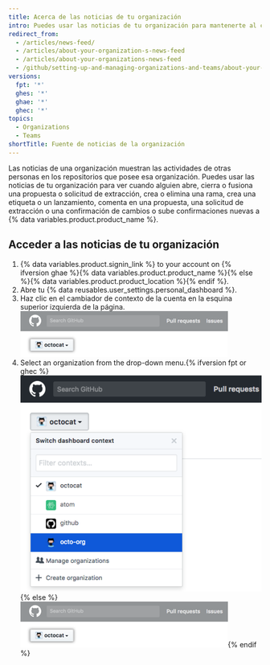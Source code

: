 ```yaml
---
title: Acerca de las noticias de tu organización
intro: Puedes usar las noticias de tu organización para mantenerte al corriente de las actividades recientes en los repositorios que posee esa organización.
redirect_from:
  - /articles/news-feed/
  - /articles/about-your-organization-s-news-feed
  - /articles/about-your-organizations-news-feed
  - /github/setting-up-and-managing-organizations-and-teams/about-your-organizations-news-feed
versions:
  fpt: '*'
  ghes: '*'
  ghae: '*'
  ghec: '*'
topics:
  - Organizations
  - Teams
shortTitle: Fuente de noticias de la organización
---
```


Las noticias de una organización muestran las actividades de otras personas en los repositorios que posee esa organización. Puedes usar las noticias de tu organización para ver cuando alguien abre, cierra o fusiona una propuesta o solicitud de extracción, crea o elimina una rama, crea una etiqueta o un lanzamiento, comenta en una propuesta, una solicitud de extracción o una confirmación de cambios o sube confirmaciones nuevas a {% data variables.product.product_name %}.

## Acceder a las noticias de tu organización

1. {% data variables.product.signin_link %} to your account on {% ifversion ghae %}{% data variables.product.product_name %}{% else %}{% data variables.product.product_location %}{% endif %}.
2. Abre tu {% data reusables.user_settings.personal_dashboard %}.
3. Haz clic en el cambiador de contexto de la cuenta en la esquina superior izquierda de la página. ![Botón cambiador de contexto en Enterprise](/assets/images/help/organizations/account_context_switcher.png)
4. Select an organization from the drop-down menu.{% ifversion fpt or ghec %} ![Context switcher menu in dotcom](/assets/images/help/organizations/account-context-switcher-selected-dotcom.png){% else %}
![Context switcher menu in Enterprise](/assets/images/help/organizations/account_context_switcher.png){% endif %}
